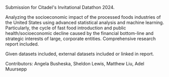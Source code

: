 Submission for Citadel's Invitational Datathon 2024.

Analyzing the socioeconomic impact of the processed foods industries of the United States using advanced statistical analysis and machine learning. Particularly, the cycle of fast food introduction and public health/socioeconomic decline caused by the financial bottom-line and strategic interests of large, corporate entities. Comprehensive research report included.

Given datasets included, external datasets included or linked in report.

Contributors: Angela Busheska, Sheldon Lewis, Matthew Liu, Adel Muursepp

